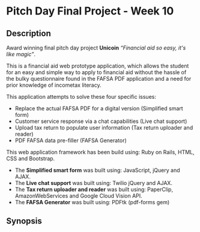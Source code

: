 # Pitch Day Final Project  - Week 10
## Description

Award winning final pitch day project **Unicoin** _“Financial aid so easy, it's like magic”_.

This is a financial aid web prototype application, which allows the student for an easy and simple way to apply to financial aid without the hassle of the bulky questionnaire found in the FAFSA PDF application and a need for prior knowledge of incometax literacy.

This application attempts to solve these four specific issues:

* Replace the actual FAFSA PDF for a digital version (Simplified smart form)
* Customer service response via a chat capabilities (Live chat support)
* Upload tax return to populate user information (Tax return uploader and reader)
* PDF FAFSA data pre-filler (FAFSA Generator)


This web application framework has been build using: Ruby on Rails, HTML, CSS and Bootstrap. 

* The **Simplified smart form** was built using: JavaScript, jQuery and AJAX.
* The **Live chat support** was built using: Twilio jQuery and AJAX.
* The **Tax return uploader and reader** was built using: PaperClip, AmazonWebServices and Google Cloud Vision API.
* The **FAFSA Generator** was built using: PDFtk (pdf-forms gem)

## Synopsis


